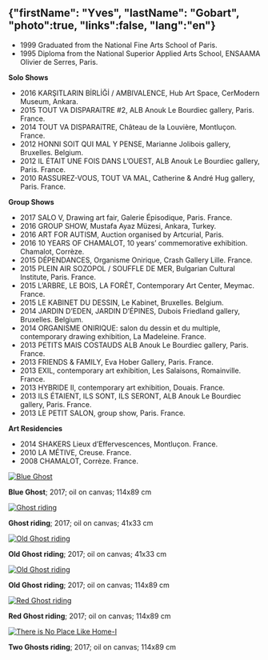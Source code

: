 {"firstName": "Yves",
"lastName": "Gobart",
"photo":true,
"links":false,
"lang":"en"}
---
* 1999 Graduated from the National Fine Arts School of Paris.
* 1995 Diploma from the National Superior Applied Arts School, ENSAAMA Olivier de Serres, Paris.

__Solo Shows__
* 2016 KARŞITLARIN BİRLİĞİ / AMBIVALENCE, Hub Art Space, CerModern Museum, Ankara.
* 2015 TOUT VA DISPARAîTRE #2, ALB Anouk Le Bourdiec gallery, Paris. France.
* 2014 TOUT VA DISPARAîTRE, Château de la Louvière, Montluçon. France.
* 2012 HONNI SOIT QUI MAL Y PENSE, Marianne Jolibois gallery, Bruxelles. Belgium.
* 2012 IL ÉTAIT UNE FOIS DANS L’OUEST, ALB Anouk Le Bourdiec gallery, Paris. France.
* 2010  RASSUREZ-VOUS, TOUT VA MAL, Catherine & André Hug gallery, Paris. France.

__Group Shows__
* 2017 SALO V, Drawing art fair, Galerie Épisodique, Paris. France.
* 2016 GROUP SHOW, Mustafa Ayaz Müzesi, Ankara, Turkey.
* 2016 ART FOR AUTISM, Auction organised by Artcurial, Paris.
* 2016 10 YEARS OF CHAMALOT, 10 years’ commemorative exhibition. Chamalot, Corrèze.
* 2015 DÉPENDANCES, Organisme Onirique, Crash Gallery Lille. France.
* 2015 PLEIN AIR SOZOPOL / SOUFFLE DE MER, Bulgarian Cultural Institute, Paris. France.
* 2015 L’ARBRE, LE BOIS, LA FORÊT, Contemporary Art Center, Meymac. France.
* 2015 LE KABINET DU DESSIN, Le Kabinet, Bruxelles. Belgium.
* 2014 JARDIN D’EDEN, JARDIN D’ÉPINES, Dubois Friedland gallery, Bruxelles. Belgium.
* 2014 ORGANISME ONIRIQUE: salon du dessin et du multiple, contemporary drawing exhibition, La Madeleine. France.
* 2013 PETITS MAIS COSTAUDS ALB Anouk Le Bourdiec gallery, Paris. France.
* 2013 FRIENDS & FAMILY, Eva Hober Gallery, Paris. France.
* 2013 EXIL, contemporary art exhibition, Les Salaisons, Romainville. France.
* 2013 HYBRIDE II, contemporary art exhibition, Douais. France.
* 2013 ILS ÉTAIENT, ILS SONT, ILS SERONT, ALB Anouk Le Bourdiec gallery, Paris. France.
* 2013 LE PETIT SALON, group show, Paris. France.

__Art Residencies__
* 2014 SHAKERS Lieux d’Effervescences, Montluçon. France.
* 2010 LA MÉTIVE, Creuse. France.
* 2008 CHAMALOT, Corrèze. France.

[![Blue Ghost](img/image_1.jpg)](img/image_1.jpg)

__Blue Ghost__; 2017; oil on canvas; 114x89 cm

[![Ghost riding](img/image_2.jpg)](img/image_2.jpg)

__Ghost riding__; 2017; oil on canvas; 41x33 cm

[![Old Ghost riding](img/image_3.jpg)](img/image_3.jpg)

__Old Ghost riding__; 2017; oil on canvas; 41x33 cm

[![Old Ghost riding](img/image_4.jpg)](img/image_4.jpg)

__Old Ghost riding__; 2017; oil on canvas; 114x89 cm

[![Red Ghost riding](img/image_5.jpg)](img/image_5.jpg)

__Red Ghost riding__; 2017; oil on canvas; 114x89 cm

[![There is No Place Like Home-I](img/image_6.jpg)](img/image_6.jpg)

__Two Ghosts riding__; 2017; oil on canvas; 114x89 cm

